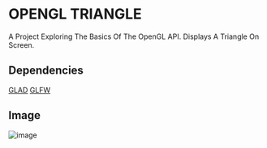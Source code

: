 # OPENGL TRIANGLE
A Project Exploring The Basics Of The OpenGL API.
Displays A Triangle On Screen.

## Dependencies
[GLAD](https://glad.dav1d.de/)
[GLFW](https://github.com/glfw/glfw)

## Image
![image](https://github.com/DrakZone/OpenGLTriangle/assets/94450477/77c2f5ed-21ac-4604-b04c-b33fe61a62d2)
